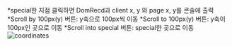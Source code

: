 *special한 지점 클릭하면 DomRecd과 client x, y 와 page x, y를 콘솔에 출력
*Scroll by 100px(y) 버튼: y축으로 100px씩 이동
*Scroll to 100px(y) 버튼: y축이 100px인 곳으로 이동
*Scroll into special 버튼: special한 곳으로 이동
![coordinates](https://user-images.githubusercontent.com/78066837/110895489-362b8e80-833d-11eb-9cec-d4258c5f1645.gif)
